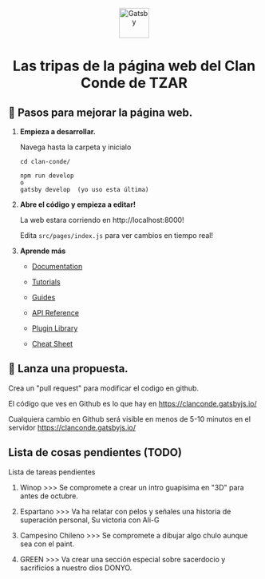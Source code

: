 <p align="center">
  <a href="https://www.gatsbyjs.com/?utm_source=starter&utm_medium=readme&utm_campaign=minimal-starter">
    <img alt="Gatsby" src="https://www.gatsbyjs.com/Gatsby-Monogram.svg" width="60" />
  </a>
</p>
<h1 align="center">
  Las tripas de la página web del Clan Conde de TZAR
</h1>

## 🚀 Pasos para mejorar la página web.

1.  **Empieza a desarrollar.**

    Navega hasta la carpeta y inicialo

    ```shell
    cd clan-conde/

    npm run develop
    o
    gatsby develop  (yo uso esta última)
    ```

2.  **Abre el código y empieza a editar!**

    La web estara corriendo en http://localhost:8000!

    Edita `src/pages/index.js` para ver cambios en tiempo real!

3.  **Aprende más**

    - [Documentation](https://www.gatsbyjs.com/docs/?utm_source=starter&utm_medium=readme&utm_campaign=minimal-starter)

    - [Tutorials](https://www.gatsbyjs.com/tutorial/?utm_source=starter&utm_medium=readme&utm_campaign=minimal-starter)

    - [Guides](https://www.gatsbyjs.com/tutorial/?utm_source=starter&utm_medium=readme&utm_campaign=minimal-starter)

    - [API Reference](https://www.gatsbyjs.com/docs/api-reference/?utm_source=starter&utm_medium=readme&utm_campaign=minimal-starter)

    - [Plugin Library](https://www.gatsbyjs.com/plugins?utm_source=starter&utm_medium=readme&utm_campaign=minimal-starter)

    - [Cheat Sheet](https://www.gatsbyjs.com/docs/cheat-sheet/?utm_source=starter&utm_medium=readme&utm_campaign=minimal-starter)

## 🚀 Lanza una propuesta.

Crea un "pull request" para modificar el codigo en github. 

El código que ves en Github es lo que hay en https://clanconde.gatsbyjs.io/

Cualquiera cambio en Github será visible en menos de 5-10 minutos en el servidor  https://clanconde.gatsbyjs.io/


##  Lista de cosas pendientes (TODO)

Lista de tareas pendientes

1. Winop >>> Se compromete a crear un intro guapisima en "3D" para antes de octubre.

2. Espartano >>> Va ha relatar con pelos y señales una historia de superación personal, Su victoria con Ali-G

3. Campesino Chileno >>> Se compromete a dibujar algo chulo aunque sea con el paint.

4. GREEN >>> Va crear una sección especial sobre sacerdocio y sacrificios a nuestro dios DONYO.



